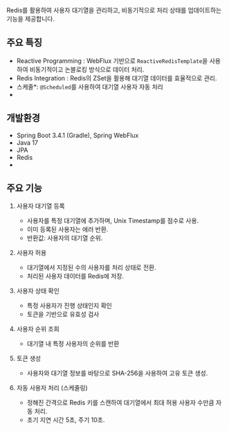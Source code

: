 Redis를 활용하여 사용자 대기열을 관리하고, 비동기적으로 처리 상태를 업데이트하는 기능을 제공합니다.

## 주요 특징
- Reactive Programming : WebFlux 기반으로 `ReactiveRedisTemplate`을 사용하여 비동기적이고 논블로킹 방식으로 데이터 처리.
- Redis Integration : Redis의 ZSet을 활용해 대기열 데이터를 효율적으로 관리.
- 스케줄*: `@Scheduled`를 사용하여 대기열 사용자 자동 처리
- 
## 개발환경
- Spring Boot 3.4.1 (Gradle), Spring WebFlux
- Java 17
- JPA
- Redis
- 
## 주요 기능
1. 사용자 대기열 등록
   - 사용자를 특정 대기열에 추가하며, Unix Timestamp를 점수로 사용.
   - 이미 등록된 사용자는 에러 반환.
   - 반환값: 사용자의 대기열 순위.

2. 사용자 허용
   - 대기열에서 지정된 수의 사용자를 처리 상태로 전환.
   - 처리된 사용자 데이터를 Redis에 저장.

3. 사용자 상태 확인
   - 특정 사용자가 진행 상태인지 확인
   - 토큰을 기반으로 유효성 검사

4. 사용자 순위 조회
   - 대기열 내 특정 사용자의 순위를 반환

5. 토큰 생성
   - 사용자와 대기열 정보를 바탕으로 SHA-256을 사용하여 고유 토큰 생성.

6. 자동 사용자 처리 (스케줄링)
   - 정해진 간격으로 Redis 키를 스캔하여 대기열에서 최대 허용 사용자 수만큼 자동 처리.
   - 초기 지연 시간 5초, 주기 10초.
